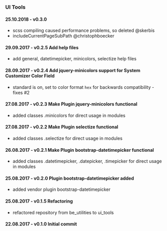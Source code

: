 ### UI Tools

#### 25.10.2018 - v0.3.0 
 
- scss compiling caused performance problems, so deleted @skerbis
- includeCurrentPageSubPath @christophboecker 

#### 29.09.2017 - v0.2.5 Add help files
 
- add general, datetimepicker, minicolors, selectize help files

#### 28.09.2017 - v0.2.4 Add jquery-minicolors support for System Customizer Color Field
 
- standard is on, set to color format `hex` for backwards compatibility - fixes #2

#### 27.08.2017 - v0.2.3 Make Plugin jquery-minicolors functional
 
- added classes .minicolors for direct usage in modules

#### 27.08.2017 - v0.2.2 Make Plugin selectize functional
 
- added classes .selectize for direct usage in modules

#### 26.08.2017 - v0.2.1 Make Plugin bootstrap-datetimepicker functional
 
- added classes .datetimepicker, .datepicker, .timepicker for direct usage in modules

#### 25.08.2017 - v0.2.0 Plugin bootstrap-datetimepicker added

- added vendor plugin bootstrap-datetimepicker

#### 25.08.2017 - v0.1.5 Refactoring

- refactored repository from be_utilities to ui_tools

#### 22.08.2017 - v0.1.0 Initial commit


